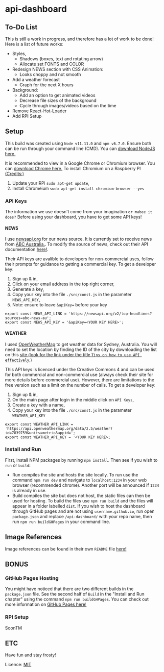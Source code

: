 # api-dashboard

## To-Do List

This is still a work in progress, and therefore has a lot of work to be done! Here is a list of future works:

- Styles,
    - Shadows (boxes, text and rotating arrow)
    - Allocate set FONTS and COLOR
- Redesign NEWS section with CSS Animation:
    - Looks choppy and not smooth
- Add a weather forecast
    - Graph for the next X hours
- Background:
    - Add an option to get animated videos
    - Decrease file sizes of the background
    - Cycle through images/videos based on the time
- Remove React-Hot-Loader
- Add RPI Setup
    

## Setup

This build was created using `Node v11.11.0` and `npm v6.7.0`. Ensure both can be run through your command line (CMD). You can [download NodeJS here.](https://nodejs.org/en/download/)

It is recommended to view in a Google Chrome or Chromium browser. You can [download Chrome here.](https://www.google.com/chrome/) To install Chromium on a Raspberry PI [(Credits:)](https://tutorials-raspberrypi.com/google-chrome-for-raspberry-pi/)

1. Update your RPI `sudo apt-get update`,
2. Install Chromeium `sudo apt-get install chromium-browser --yes`

### API Keys

The information we use doesn't come from your imagination `or mabee it does?` Before using your dashboard, you have to get some API keys!

#### NEWS

I use [newsapi.org](https://newsapi.org/) for our news source. It is currently set to receive news from [ABC Australia.](https://www.abc.net.au/). 
To modify the source of news, check out their API documentation [here!](https://newsapi.org/docs).

Their API keys are avalible to developers for non-commercial uses, follow their prompts for guidance to getting a commercial key. To get a developer key:

1. Sign up & in,
2. Click on your email address in the top right corner,
3. Generate a key,
4. Copy your key into the file `./src/const.js` in the parameter `NEWS_API_KEY`,
5. Note: ensure to leave `&apiKey=` before your key

```
export const NEWS_API_LINK = 'https://newsapi.org/v2/top-headlines?sources=abc-news-au';
export const NEWS_API_KEY = '&apiKey=<YOUR KEY HERE>';
```

#### WEATHER

I used [OpenWeatherMap](https://openweathermap.org/) to get weather data for Sydney, Australia. You will need to set the location by finding the ID of the city by downloading the list on this [site (look for the link under the title `Tips on how to use API effectively`.)](https://openweathermap.org/appid)

This API keys is licenced under the Creative Commons 4 and can be used for both commercial and non-commercial use (always check their site for more details before commercial use). However, there are limitations to the free version such as a limit on the number of calls. To get a developer key:

1. Sign up & in,
2. On the main page after login in the middle click on `API Keys`,
3. Create a key with a name,
4. Copy your key into the file `./src/const.js` in the parameter `WEATHER_API_KEY`

```
export const WEATHER_API_LINK = 'https://api.openweathermap.org/data/2.5/weather?id=7839759&units=metric&appid=';
export const WEATHER_API_KEY = '<YOUR KEY HERE>;
```

### Install and Run

First, install NPM packages by running `npm install`. Then see if you wish to `run` or `build`:

- Run compiles the site and hosts the site locally. To run use the command `npm run dev` and navigate to `localhost:1234` in your web browser (recommended chrome). Another port will be announced if `1234` is already in use.
- Build compiles the site but does not host, the static files can then be used for hosting. To build the files use `npm run build` and the files will appear in a folder labelled `dist`. If you wish to host the dashboard through GitHub pages and are not using `username.github.io`, run open `package.json` and replace `/api-dashboard/` with your repo name, then run `npm run buildGHPages` in your command line.

## Image References

Image references can be found in their own `README` file [here!](https://github.com/alexlee22/api-dashboard/blob/master/src/images/README.md)

## BONUS

### GitHub Pages Hosting

You might have noticed that there are two different builds in the `package.json` file. See the second half of `Build` in the "Install and Run chapter" using the command `npm run buildGHPages`. You can check out more information on [GitHub Pages here!](https://pages.github.com/)

### RPI Setup

SoonTM

## ETC

Have fun and stay frosty!

Licence: [MIT](https://choosealicense.com/licenses/mit/)